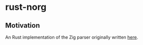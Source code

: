 # rust-norg

## Motivation 

An Rust implementation of the Zig parser originally 
written [here](https://github.com/vhyrro/zig-norg).
